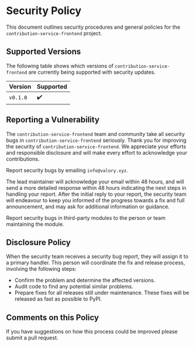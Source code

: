 # Security Policy

This document outlines security procedures and general policies for the `contribution-service-frontend` project.

## Supported Versions

The following table shows which versions of `contribution-service-frontend` are currently being supported with security updates.

| Version   | Supported          |
| --------- | ------------------ |
| `v0.1.0`  | ✔️                 |

## Reporting a Vulnerability

The `contribution-service-frontend` team and community take all security bugs in `contribution-service-frontend` seriously. Thank you for improving the security of `contribution-service-frontend`. We appreciate your efforts and responsible disclosure and will make every effort to acknowledge your contributions.

Report security bugs by emailing `info@valory.xyz`.

The lead maintainer will acknowledge your email within 48 hours, and will send a more detailed response within 48 hours indicating the next steps in handling your report. After the initial reply to your report, the security team will endeavour to keep you informed of the progress towards a fix and full announcement, and may ask for additional information or guidance.

Report security bugs in third-party modules to the person or team maintaining the module.

## Disclosure Policy

When the security team receives a security bug report, they will assign it to a primary handler. This person will coordinate the fix and release process, involving the following steps:

- Confirm the problem and determine the affected versions.
- Audit code to find any potential similar problems.
- Prepare fixes for all releases still under maintenance. These fixes will be released as fast as possible to PyPI.

## Comments on this Policy

If you have suggestions on how this process could be improved please submit a pull request.
